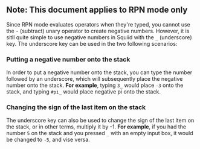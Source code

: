 ## Note: This document applies to RPN mode only

Since RPN mode evaluates operators when they're typed, you cannot use the `-` (subtract) unary operator to create negative numbers. However, it is sitll quite simple to use negative numbers in Squiid with the `_` (underscore) key. The underscore key can be used in the two following scenarios:

### Putting a negative number onto the stack
In order to put a negative number onto the stack, you can type the number followed by an underscore, which will subsequently place the negative number onto the stack. **For example**, typing `3_` would place `-3` onto the stack, and typing `#pi_` would place negative pi onto the stack.

### Changing the sign of the last item on the stack
The underscore key can also be used to change the sign of the last item on the stack, or in other terms, multiply it by -1. **For example**, if you had the number `5` on the stack and you pressed `_` with an empty input box, it would be changed to `-5`, and vise versa.